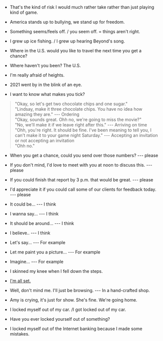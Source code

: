 - That's the kind of risk I would much rather take rather than just playing kind of game.

- America stands up to bullying, we stand up for freedom.

- Something seems/feels off. /  you seem off. = things aren't right.

- I grew up ice fishing. / I grew up hearing Beyond's song. 

- Where in the U.S. would you like to travel the next time you get a chance?

- Where haven't you been? The U.S.

- I'm really afraid of heights.

- 2021 went by in the blink of an eye.

- I want to know what makes you tick?

> "Okay, so let's get two chocolate chips and one sugar."    
> "Lindsay, make it three chocolate chips. You have no idea how amazing they are."  ---   Ordering  
> "Okay, sounds great. Ohh no, we're going to miss the movie?"  
> "No, we'll make it if we leave right after this."  --- Arriving on time  
> "Ohh, you're right. It should be fine. I've been meaning to tell you, I can't make it to your game night Saturday."  ---  Accepting an invitation or not accepting an invitation  
> "Ohh no."  

- When you get a chance, could you send over those numbers?  --- please
- If you don't mind, I'd love to meet with you at noon to discuss this.  --- please
- If you could finish that report by 3 p.m. that would be great.  --- please
- I'd appreciate it if you could call some of our clients for feedback today. --- please

- It could be... --- I think
- I wanna say... --- I think
- It should be around... --- I think
- I believe.. --- I think

- Let's say... --- For example
- Let me paint you a picture... --- For example
- Imagine... --- For example

- I skinned my knee when I fell down the steps.

- [I'm all set.](https://www.merriam-webster.com/words-at-play/usage-of-all-set-idiom)

- Well, don't mind me. I'll just be browsing.   --- In a hand-crafted shop.

- Amy is crying, it's just for show. She's fine. We're going home.

- I locked myself out of my car. /I got locked out of my car.
- Have you ever locked yourself out of something?
- I locked myself out of the Internet banking because I made some mistakes.


